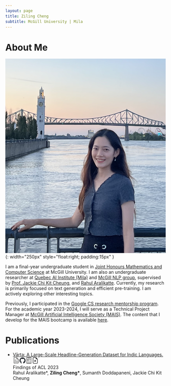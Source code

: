 ```yaml
---
layout: page
title: Ziling Cheng
subtitle: McGill University | Mila
---
```


# About Me


![myimg](assets/img/zcheng.png){: width="250px" style="float:right; padding:15px" }

I am a final-year undergraduate student in [Joint Honours Mathematics and Computer Science](https://www.mcgill.ca/mathstat/undergraduate/programs/b-sc/joint-honours-mathematics-and-computer-science-b-sc) at McGill University. I am also an undergraduate researcher at [Quebec AI Institute (Mila)](https://mila.quebec/en/) and [McGill NLP group](https://mcgill-nlp.github.io/), supervised by [Prof. Jackie Chi Kit Cheung](https://www.cs.mcgill.ca/~jcheung/), and [Rahul Aralikatte](http://www.rahular.com/). Currently, my research is primarily focused on text generation and efficient pre-training. I am actively exploring other interesting topics. 


Previously, I participated in the [Google CS research mentorship program](https://research.google/outreach/csrmp/). For the academic year 2023-2024, I will serve as a Technical Project Manager at [McGill Artificial Intelligence Society (MAIS)](https://mcgillai.com/). The content that I develop for the MAIS bootcamp is available [here](https://ziling-cheng.github.io/teaching.html).


# Publications
- [Vārta: A Large-Scale Headline-Generation Dataset for Indic Languages. <a href="https://arxiv.org/abs/2305.05858"><img src="assets/img/page.png" alt="" width="20"/></a><a href="https://github.com/rahular/varta"><img src="assets/img/github-mark.png" alt="" width="20"/></a>](https://ziling-cheng.github.io/2023-06-10-New-Paper!-V%C4%81rta-A-Large-Scale-Headline-Generation-Dataset-for-Indic-Languages/)<a href="https://drive.google.com/file/d/1ufYouhPvNmgTfQVjx65FGN-eIosD4qOK/view?usp=drive_link"><img src="assets/img/poster.png" alt="" width="20"/></a><a href="https://drive.google.com/file/d/1EgZjl_qHPLIslHZTOTAnl3wjGvDluRt-/view?usp=drive_link"><img src="assets/img/video.png" alt="" width="20"/></a> <br> Findings of ACL 2023 <br>
  Rahul Aralikatte\*, **Ziling Cheng\***, Sumanth Doddapaneni, Jackie Chi Kit Cheung
